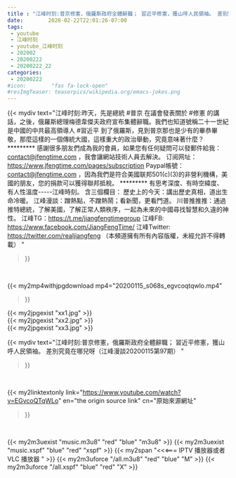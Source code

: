 ```yaml
---
title : "江峰时刻:普京修憲，俄羅斯政府全體辭職； 習近平修憲，獲山呼人民領袖。 差別究竟在哪兒呀（江峰漫談20200115第97期） "
date:        2020-02-22T22:01:26-07:00
tags:
 - youtube
 - 江峰时刻
 - youtube_江峰时刻
 - 202002
 - 20200222
 - 20200222_22
categories:
 - 20200222
#icon:        "fas fa-lock-open"
#resImgTeaser: teaserpics/wikipedia.org/emacs-jokes.png
---
```


{{< mydiv text="江峰时刻:昨天，先是總統 #普京 在議會發表關於 #修憲 的講話，之後，俄羅斯總理梅德韋傑夫政府宣布集體辭職。我們也知道號稱二十一世紀是中國的中共最高領導人 #習近平 到了俄羅斯，見到普京那也是少有的畢恭畢敬，那麼這樣的一個傳統大國，這樣重大的政治舉動，究竟意味著什麼？     ********* 感謝很多朋友們成為我的會員，如果您有任何疑問可以發郵件給我：contact@jfengtime.com ，我會讓網站技術人員去解決。 订阅网址：https://www.jfengtime.com/pages/subscription Paypal帳號：contact@jfengtime.com ，因為我們是符合美國联邦501(c)(3)的非營利機構，美國的朋友，您的捐款可以獲得聯邦抵稅。     ********* 有思考深度、有時空緯度、有人性溫度-----江峰時刻。 含三個欄目： 歷史上的今天：講出歷史真相，道出生命冷暖。 江峰漫談：蹭熱點，不蹭熱鬧；看新聞，更看門道。 川普推推推：通過推特總統，了解美國，了解正常人類秩序，一起為未來的中國尋找智慧和久違的神性。  江峰TG：https://t.me/jiangfengtimegroup 江峰FB: https://www.facebook.com/JiangFengTime/ 江峰Twitter: https://twitter.com/realjiangfeng （本頻道擁有所有內容版權，未經允許不得轉載） "
>}}
<br>


{{< my2mp4withjpgdownload mp4="20200115_s068s_egvcoqtqwlo.mp4"
>}}

{{< my2jpgexist "xx1.jpg" >}}<br>
{{< my2jpgexist "xx2.jpg" >}}<br>
{{< my2jpgexist "xx3.jpg" >}}<br>



{{< mydiv text="江峰时刻:普京修憲，俄羅斯政府全體辭職； 習近平修憲，獲山呼人民領袖。 差別究竟在哪兒呀（江峰漫談20200115第97期） "
>}}
<br>

{{< my2linktextonly link="https://www.youtube.com/watch?v=EGvcoQTqWLo"
en="the origin source link" cn="原始來源網址"
>}}


<br>

{{< my2m3uexist "music.m3u8" "red"  "blue" "m3u8" >}} {{< my2m3uexist "music.xspf" "blue" "red"  "xspf" >}} {{< my2span "<<<=== IPTV 播放器或者 VLC 播放器 " >}} {{< my2m3uforce "/all.m3u8" "red"  "blue" "M" >}} {{< my2m3uforce "/all.xspf" "blue" "red"  "X" >}} 
